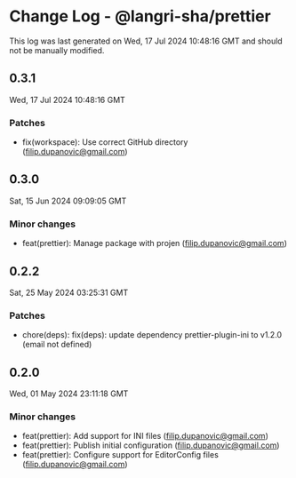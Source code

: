 # Change Log - @langri-sha/prettier

This log was last generated on Wed, 17 Jul 2024 10:48:16 GMT and should not be manually modified.

<!-- Start content -->

## 0.3.1

Wed, 17 Jul 2024 10:48:16 GMT

### Patches

- fix(workspace): Use correct GitHub directory (filip.dupanovic@gmail.com)

## 0.3.0

Sat, 15 Jun 2024 09:09:05 GMT

### Minor changes

- feat(prettier): Manage package with projen (filip.dupanovic@gmail.com)

## 0.2.2

Sat, 25 May 2024 03:25:31 GMT

### Patches

- chore(deps): fix(deps): update dependency prettier-plugin-ini to v1.2.0 (email not defined)

## 0.2.0

Wed, 01 May 2024 23:11:18 GMT

### Minor changes

- feat(prettier): Add support for INI files (filip.dupanovic@gmail.com)
- feat(prettier): Publish initial configuration (filip.dupanovic@gmail.com)
- feat(prettier): Configure support for EditorConfig files (filip.dupanovic@gmail.com)

